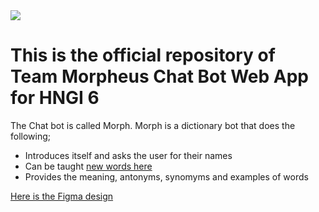 <img src="https://res.cloudinary.com/ifeaminu/image/upload/v1569680648/Group_13morph_dezegz.png">

# This is the official repository of Team Morpheus Chat Bot Web App for HNGI 6

The Chat bot is called Morph.  Morph is a dictionary bot that does the following;

- Introduces itself and asks the user for their names 
- Can be taught [new words here](http://morph.adeolamade.com.ng/teach/)
- Provides the meaning, antonyms, synomyms and examples of words

[Here is the Figma design](https://www.figma.com/file/Ra0eKwneb80eqbbGh4SvXA/Morph-Chatbot?node-id=0%3A1)  
